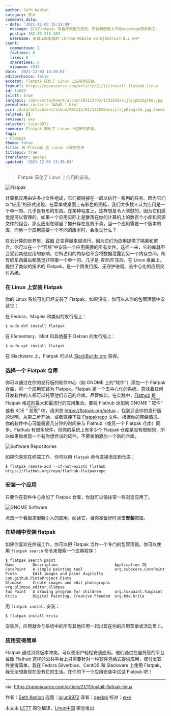 ```yaml
---
author: Seth Kenlon
category: 技术
comments_data:
- date: '2021-12-03 15:31:09'
  message: 引入Flatpak，有叠床架屋的感觉，安装和使用上不如appimage简单明了。
  postip: 182.85.215.163
  username: 来自江西南昌的 Chrome Mobile 65.0|Android 8.1 用户
count:
  commentnum: 1
  favtimes: 0
  likes: 0
  sharetimes: 0
  viewnum: 4930
date: '2021-12-03 13:36:01'
editorchoice: false
excerpt: Flatpak 简化了 Linux 上应用的安装。
fromurl: https://opensource.com/article/21/11/install-flatpak-linux
id: 14045
islctt: true
largepic: /data/attachment/album/202112/03/133555dxzijlzjp0ibglk0.jpg
permalink: /article-14045-1.html
pic: /data/attachment/album/202112/03/133555dxzijlzjp0ibglk0.jpg.thumb.jpg
related: []
reviewer: wxy
selector: lujun9972
summary: Flatpak 简化了 Linux 上应用的安装。
tags:
- Flatpak
thumb: false
title: 用 Flatpak 在 Linux 上安装应用
titlepic: true
translator: geekpi
updated: '2021-12-03 13:36:01'
---
```



> 
> Flatpak 简化了 Linux 上应用的安装。
> 
> 
> 


![](/data/attachment/album/202112/03/133555dxzijlzjp0ibglk0.jpg "Flatpak")


计算机应用由许多小文件组成，它们被链接在一起以执行一系列的任务。因为它们以“应用”的形式出现，在菜单或桌面上有彩色的图标，我们大多数人认为应用是一个单一的、几乎是有形的东西。在某种程度上，这样想是令人欣慰的，因为它们感觉是可以管理的。如果一个应用实际上是散落在你的计算机上的数百个小库和资源文件的组合，那么应用在哪里？撇开存在危机不谈，当一个应用需要一个版本的库，而另一个应用需要一个不同的版本时，会发生什么？


在云计算的世界里，[容器](https://opensource.com/article/21/7/linux-podman) 正变得越来越流行，因为它们为应用提供了隔离和整合。你可以在一个“容器”中安装一个应用需要的所有文件。这样一来，它的库就不会受到其他应用的影响，它所占用的内存也不会将数据泄露到另一个内存空间。所有的东西最后都感觉非常像一个单一的、几乎是 *有形的* 东西。在 Linux 桌面上，提供了类似的技术的 Flatpak，是一个跨发行版、无守护进程、去中心化的应用交付系统。


### 在 Linux 上安装 Flatpak


你的 Linux 系统可能已经安装了 Flatpak。如果没有，你可以从你的包管理器中安装它：


在 Fedora、Mageia 和类似的发行版上：



```
$ sudo dnf install flatpak

```

在 Elementary、Mint 和其他基于 Debian 的发行版上：



```
$ sudo apt install flatpak

```

在 Slackware 上，Flatpak 可以从 [SlackBuilds.org](http://slackbuilds.org) 获得。


### 选择一个 Flatpak 仓库


你可以通过在你的发行版的软件中心（如 GNOME 上的“软件”）添加一个 Flatpak 仓库，将一个应用安装为 Flatpak。Flatpak 是一个去中心化的系统，意味着任何开发软件的人都可以托管他们自己的仓库。尽管如此，在实践中，[Flathub](http://flathub.org) 是 Flatpak 格式的最大和最流行的应用集合。要将 Flathub 添加到 GNOME “<ruby> 软件 <rt>  Software </rt></ruby>” 或者 KDE “<ruby> 发现 <rt>  Discover </rt></ruby>” 中，请浏览 <https://flatpak.org/setup> ，找到适合你的发行版的说明，从第二步开始，或者直接下载 [Flatpakrepo](https://flathub.org/repo/flathub.flatpakrepo) 文件。根据你的网络情况，你的软件中心可能需要几分钟的时间来与 Flathub（或另一个 Flatpak 仓库）同步。Flathub 有很多软件，但你的系统上有多少个 Flatpak 仓库是没有限制的，所以如果你发现一个有你想尝试的软件，不要害怕添加一个新的仓库。


![Software Repositories](/data/attachment/album/202112/03/133602cdu2u90t0pbd2z9k.jpg "Software Repositories")


如果你喜欢在终端工作，你可以用 `flatpak` 命令直接添加到仓库：



```
$ flatpak remote-add --if-not-exists flathub https://flathub.org/repo/flathub.flatpakrepo

```

### 安装一个应用


只要你在软件中心添加了 Flatpak 仓库，你就可以像往常一样浏览应用了。


![GNOME Software](/data/attachment/album/202112/03/133603fkh6o67i2rpokwh2.jpg "GNOME Software")


点击一个看起来很吸引人的应用，阅读它，当你准备好时点击**安装**按钮。


### 在终端中安装 flatpak


如果你喜欢在终端工作，你可以把 Flatpak 当作一个专门的包管理器。你可以使用 `flatpak search` 命令来搜索一个应用程序：



```
$ flatpak search paint
Name        Description                         Application ID
CorePaint   A simple painting tool              org.cubocore.CorePaint
Pinta       Edit images and paint digitally     com.github.PintaProject.Pinta
Glimpse     Create images and edit photographs  org.glimpse_editor.Glimpse
Tux Paint   A drawing program for children      org.tuxpaint.Tuxpaint
Krita       Digital Painting, Creative Freedom  org.kde.krita

```

用 `flatpak install` 安装：



```
$ flatpak install krita

```

安装后，应用就会与系统中的所有其他应用一起出现在你的应用菜单或活动页上。


### 应用变得简单


Flatpak 通过消除版本冲突，可以使用户轻松安装应用。他们通过在自托管的平台或像 Flathub 这样的公共平台上只需要针对一种软件包格式提供应用，使分发软件变得简单。我在 Fedora Silverblue、CentOS 和 Slackware 上使用 Flatpak，我无法想象现在没有它的生活。在你的下一个应用安装中试试 Flatpak 吧！




---


via: <https://opensource.com/article/21/11/install-flatpak-linux>


作者：[Seth Kenlon](https://opensource.com/users/seth) 选题：[lujun9972](https://github.com/lujun9972) 译者：[geekpi](https://github.com/geekpi) 校对：[wxy](https://github.com/wxy)


本文由 [LCTT](https://github.com/LCTT/TranslateProject) 原创编译，[Linux中国](https://linux.cn/) 荣誉推出